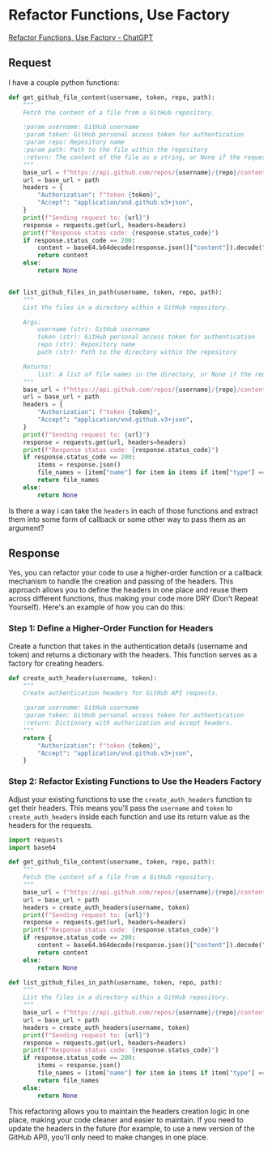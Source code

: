 # Refactor Functions, Use Factory

[Refactor Functions, Use Factory - ChatGPT](https://chat.openai.com/share/ea1cb9d0-f6bd-4e1d-8e96-d5d0676c6660)

## Request

I have a couple python functions:

```python
def get_github_file_content(username, token, repo, path):
    """
    Fetch the content of a file from a GitHub repository.

    :param username: GitHub username
    :param token: GitHub personal access token for authentication
    :param repo: Repository name
    :param path: Path to the file within the repository
    :return: The content of the file as a string, or None if the request fails.
    """
    base_url = f"https://api.github.com/repos/{username}/{repo}/contents/"
    url = base_url + path
    headers = {
        "Authorization": f"token {token}",
        "Accept": "application/vnd.github.v3+json",
    }
    print(f"Sending request to: {url}")
    response = requests.get(url, headers=headers)
    print(f"Response status code: {response.status_code}")
    if response.status_code == 200:
        content = base64.b64decode(response.json()["content"]).decode("utf-8")
        return content
    else:
        return None


def list_github_files_in_path(username, token, repo, path):
    """
    List the files in a directory within a GitHub repository.

    Args:
        username (str): GitHub username
        token (str): GitHub personal access token for authentication
        repo (str): Repository name
        path (str): Path to the directory within the repository

    Returns:
        list: A list of file names in the directory, or None if the request fails.
    """
    base_url = f"https://api.github.com/repos/{username}/{repo}/contents/"
    url = base_url + path
    headers = {
        "Authorization": f"token {token}",
        "Accept": "application/vnd.github.v3+json",
    }
    print(f"Sending request to: {url}")
    response = requests.get(url, headers=headers)
    print(f"Response status code: {response.status_code}")
    if response.status_code == 200:
        items = response.json()
        file_names = [item["name"] for item in items if item["type"] == "file"]
        return file_names
    else:
        return None
```

Is there a way i can take the `headers` in each of those functions and extract them into some form of callback or some other way to pass them as an argument?

## Response

Yes, you can refactor your code to use a higher-order function or a callback mechanism to handle the creation and passing of the headers. This approach allows you to define the headers in one place and reuse them across different functions, thus making your code more DRY (Don't Repeat Yourself). Here's an example of how you can do this:

### Step 1: Define a Higher-Order Function for Headers
Create a function that takes in the authentication details (username and token) and returns a dictionary with the headers. This function serves as a factory for creating headers.

```python
def create_auth_headers(username, token):
    """
    Create authentication headers for GitHub API requests.

    :param username: GitHub username
    :param token: GitHub personal access token for authentication
    :return: Dictionary with authorization and accept headers.
    """
    return {
        "Authorization": f"token {token}",
        "Accept": "application/vnd.github.v3+json",
    }
```

### Step 2: Refactor Existing Functions to Use the Headers Factory
Adjust your existing functions to use the `create_auth_headers` function to get their headers. This means you'll pass the `username` and `token` to `create_auth_headers` inside each function and use its return value as the headers for the requests.

```python
import requests
import base64

def get_github_file_content(username, token, repo, path):
    """
    Fetch the content of a file from a GitHub repository.
    """
    base_url = f"https://api.github.com/repos/{username}/{repo}/contents/"
    url = base_url + path
    headers = create_auth_headers(username, token)
    print(f"Sending request to: {url}")
    response = requests.get(url, headers=headers)
    print(f"Response status code: {response.status_code}")
    if response.status_code == 200:
        content = base64.b64decode(response.json()["content"]).decode("utf-8")
        return content
    else:
        return None

def list_github_files_in_path(username, token, repo, path):
    """
    List the files in a directory within a GitHub repository.
    """
    base_url = f"https://api.github.com/repos/{username}/{repo}/contents/"
    url = base_url + path
    headers = create_auth_headers(username, token)
    print(f"Sending request to: {url}")
    response = requests.get(url, headers=headers)
    print(f"Response status code: {response.status_code}")
    if response.status_code == 200:
        items = response.json()
        file_names = [item["name"] for item in items if item["type"] == "file"]
        return file_names
    else:
        return None
```

This refactoring allows you to maintain the headers creation logic in one place, making your code cleaner and easier to maintain. If you need to update the headers in the future (for example, to use a new version of the GitHub API), you'll only need to make changes in one place.
